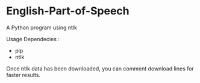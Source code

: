 # English-Part-of-Speech
A Python program using ntlk

Usage Dependecies :
  - pip
  - ntlk

Once ntlk data has been downloaded, you can comment download lines for faster results.
